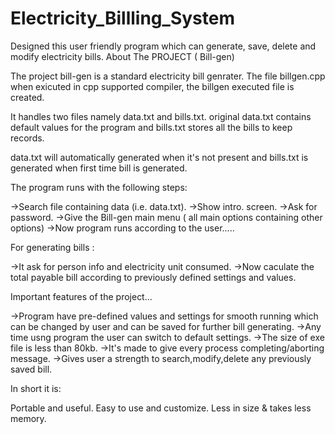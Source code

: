 # Electricity_Billling_System
Designed this user friendly program which can generate, save, delete and modify electricity bills.
About The PROJECT ( Bill-gen)

The project bill-gen is a standard electricity bill genrater.
The file billgen.cpp when exicuted in cpp supported compiler, the billgen executed file is created.

It handles two files namely data.txt and bills.txt.
original data.txt contains default values for the program and bills.txt stores all the bills to keep records.


data.txt will automatically generated when it's not present and bills.txt is generated when first time bill is generated.

The program runs with the following steps:

->Search file containing data (i.e. data.txt).
->Show intro. screen.
->Ask for password.
->Give the Bill-gen main menu ( all main options containing other options)
->Now program runs according to the user.....

For generating bills :

->It ask for person info and electricity unit consumed.
->Now caculate the total payable bill according to previously defined settings and values.

Important features of the project...

->Program have pre-defined values and settings for smooth running which can be changed by user and can be saved for further bill generating.
->Any time usng program the user can switch to default settings.
->The size of exe file is less than 80kb.
->It's made to give every process completing/aborting message.
->Gives user a strength to search,modify,delete any previously saved bill.


In short it is:

Portable and useful.
Easy to use and customize.
Less in size & takes less memory.






  




    

